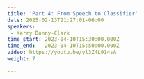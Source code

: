 ```yaml
---
title: 'Part 4: From Speech to Classifier'
date: 2025-02-13T21:27:01-06:00
speakers:
 - Kerry Donny-Clark
time_start: 2023-04-10T15:30:00.000Z
time_end:   2023-04-10T15:50:00.000Z
video: https://youtu.be/yl3Z4L914sA
weight: 7

---
```

